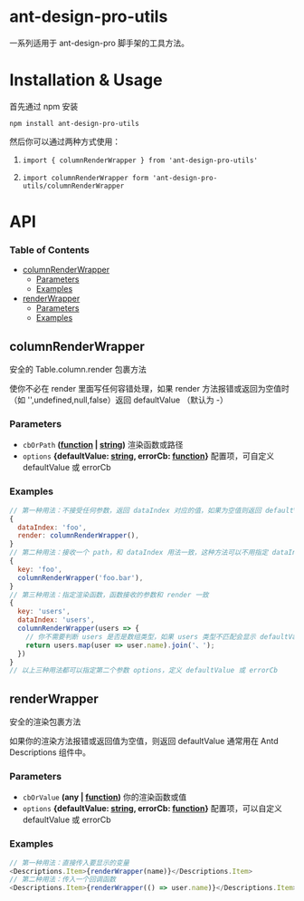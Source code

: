 # ant-design-pro-utils

一系列适用于 ant-design-pro 脚手架的工具方法。

# Installation & Usage

首先通过 npm 安装

`npm install ant-design-pro-utils`

然后你可以通过两种方式使用：

1. `import { columnRenderWrapper } from 'ant-design-pro-utils'`

2. `import columnRenderWrapper form 'ant-design-pro-utils/columnRenderWrapper`

# API

<!-- Generated by documentation.js. Update this documentation by updating the source code. -->

### Table of Contents

-   [columnRenderWrapper](#columnrenderwrapper)
    -   [Parameters](#parameters)
    -   [Examples](#examples)
-   [renderWrapper](#renderwrapper)
    -   [Parameters](#parameters-1)
    -   [Examples](#examples-1)

## columnRenderWrapper

安全的 Table.column.render 包裹方法

使你不必在 render 里面写任何容错处理，如果 render 方法报错或返回为空值时（如 '',undefined,null,false）返回 defaultValue （默认为 -）

### Parameters

-   `cbOrPath` **([function](https://developer.mozilla.org/docs/Web/JavaScript/Reference/Statements/function) \| [string](https://developer.mozilla.org/docs/Web/JavaScript/Reference/Global_Objects/String))** 渲染函数或路径
-   `options` **{defaultValue: [string](https://developer.mozilla.org/docs/Web/JavaScript/Reference/Global_Objects/String), errorCb: [function](https://developer.mozilla.org/docs/Web/JavaScript/Reference/Statements/function)}** 配置项，可自定义 defaultValue 或 errorCb

### Examples

```javascript
// 第一种用法：不接受任何参数，返回 dataIndex 对应的值，如果为空值则返回 defaultValue
{
  dataIndex: 'foo',
  render: columnRenderWrapper(),
}
// 第二种用法：接收一个 path，和 dataIndex 用法一致，这种方法可以不用指定 dataIndex
{
  key: 'foo',
  columnRenderWrapper('foo.bar'),
}
// 第三种用法：指定渲染函数，函数接收的参数和 render 一致
{
  key: 'users',
  dataIndex: 'users',
  columnRenderWrapper(users => {
    // 你不需要判断 users 是否是数组类型，如果 users 类型不匹配会显示 defaultValue，或你可以指定 errorCb 自定义处理方法
    return users.map(user => user.name).join('、');
  })
}
// 以上三种用法都可以指定第二个参数 options，定义 defaultValue 或 errorCb
```

## renderWrapper

安全的渲染包裹方法

如果你的渲染方法报错或返回值为空值，则返回 defaultValue
通常用在 Antd Descriptions 组件中。

### Parameters

-   `cbOrValue` **(any | [function](https://developer.mozilla.org/docs/Web/JavaScript/Reference/Statements/function))** 你的渲染函数或值
-   `options` **{defaultValue: [string](https://developer.mozilla.org/docs/Web/JavaScript/Reference/Global_Objects/String), errorCb: [function](https://developer.mozilla.org/docs/Web/JavaScript/Reference/Statements/function)}** 配置项，可以自定义 defaultValue 或 errorCb

### Examples

```javascript
// 第一种用法：直接传入要显示的变量
<Descriptions.Item>{renderWrapper(name)}</Descriptions.Item>
// 第二种用法：传入一个回调函数
<Descriptions.Item>{renderWrapper(() => user.name)}</Descriptions.Item>
```
